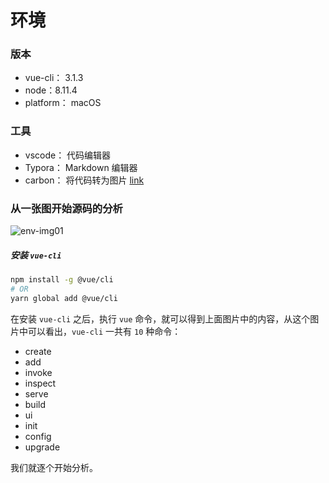 # 环境

### 版本
  * vue-cli： 3.1.3
  * node：8.11.4
  * platform： macOS


### 工具
  * vscode： 代码编辑器
  * Typora： Markdown 编辑器
  * carbon： 将代码转为图片 [link](https://carbon.now.sh/?bg=rgba(104%2C135%2C167%2C1)&t=3024-night&wt=none&l=vue&ds=true&dsyoff=20px&dsblur=68px&wc=true&wa=true&pv=48px&ph=32px&ln=false&fm=Hack&fs=14px&lh=133%25&si=false&es=2x&wm=false&ts=false)



### 从一张图开始源码的分析

![env-img01](https://user-images.githubusercontent.com/20694238/48563233-d4a2b300-e92e-11e8-830e-cf964a8e25cb.png)

##### 安装 `vue-cli`

``` bash
npm install -g @vue/cli
# OR
yarn global add @vue/cli
```
在安装 `vue-cli` 之后，执行 `vue` 命令，就可以得到上面图片中的内容，从这个图片中可以看出，`vue-cli` 一共有 `10` 种命令：
  * create
  * add
  * invoke
  * inspect
  * serve
  * build
  * ui
  * init
  * config
  * upgrade

我们就逐个开始分析。